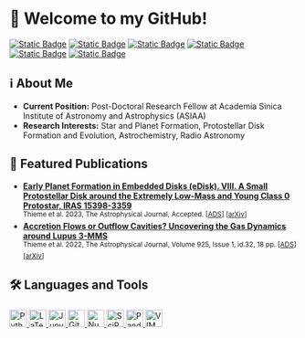 <h1 align="left"> 📡 Welcome to my GitHub!</h1>

[![Static Badge](https://img.shields.io/badge/ORCID-A6CE39?style=for-the-badge&logo=orcid&logoColor=white)](https://orcid.org/0000-0003-0334-1583)
[![Static Badge](https://img.shields.io/badge/Google_Scholar-4285F4?style=for-the-badge&logo=googlescholar&logoColor=white)](https://scholar.google.com/citations?view_op=list_works&hl=en&authuser=1&hl=en&user=-O09TCUAAAAJ&authuser=1)
[![Static Badge](https://img.shields.io/badge/Research_Gate-00CCBB?style=for-the-badge&logo=researchgate&logoColor=white)](https://www.researchgate.net/profile/Travis-Thieme)
[![Static Badge](https://img.shields.io/badge/Semantic_Scholar-005A9C?style=for-the-badge&logo=semanticscholar&logoColor=white)](https://www.semanticscholar.org/author/Travis-J.-Thieme/2139710556)
</br>
[![Static Badge](https://img.shields.io/badge/NASA_ADS-All_Publications-878787?style=for-the-badge&logo=internetarchive&logoColor=white&labelColor=2f79e6)](https://ui.adsabs.harvard.edu/search/filter_property_fq_property=AND&filter_property_fq_property=property%3A%22refereed%22&fq=%7B!type%3Daqp%20v%3D%24fq_database%7D&fq=%7B!type%3Daqp%20v%3D%24fq_property%7D&fq_database=(database%3Aastronomy)&fq_property=(property%3A%22refereed%22)&q=%20%20author%3A%22Thieme%2C%20Travis%20J.%22&sort=date%20desc%2C%20bibcode%20desc&p_=0)
[![Static Badge](https://img.shields.io/badge/NASA_ADS-First_Author_Publications-878787?style=for-the-badge&logo=internetarchive&logoColor=white&labelColor=2f79e6)](https://ui.adsabs.harvard.edu/search/filter_property_fq_property=AND&filter_property_fq_property=property%3A%22refereed%22&fq=%7B!type%3Daqp%20v%3D%24fq_database%7D&fq=%7B!type%3Daqp%20v%3D%24fq_property%7D&fq_database=(database%3Aastronomy)&fq_property=(property%3A%22refereed%22)&q=%20%20author%3A%22%5EThieme%2C%20Travis%20J.%22&sort=date%20desc%2C%20bibcode%20desc&p_=0)

## ℹ️ About Me
- **Current Position:** Post-Doctoral Research Fellow at Academia Sinica Institute of Astronomy and Astrophysics (ASIAA)
- **Research Interests:** Star and Planet Formation, Protostellar Disk Formation and Evolution, Astrochemistry, Radio Astronomy

## 📃 Featured Publications
- **[Early Planet Formation in Embedded Disks (eDisk). VIII. A Small Protostellar Disk around the Extremely Low-Mass and Young Class 0 Protostar, IRAS 15398-3359](https://iopscience.iop.org/article/10.3847/1538-4357/ad003a)**\
  <sup>Thieme et al. 2023, The Astrophysical Journal, Accepted. [[ADS](https://ui.adsabs.harvard.edu/abs/2023arXiv231012453T/abstract)] [[arXiv](https://arxiv.org/abs/2310.12453)]</sup>
- **[Accretion Flows or Outflow Cavities? Uncovering the Gas Dynamics around Lupus 3-MMS](https://iopscience.iop.org/article/10.3847/1538-4357/ac382b)**\
  <sup>Thieme et al. 2022, The Astrophysical Journal, Volume 925, Issue 1, id.32, 18 pp. [[ADS](https://ui.adsabs.harvard.edu/abs/2022ApJ...925...32T/abstract)] [[arXiv](https://arxiv.org/abs/2111.04001)]</sup>

[//]: # (## 🏛️ Current Affiliations)
[//]: # (<a href="http://www.astr.nthu.edu.tw/?Lang=en" target="_blank"><img height="120" src="https://upload.wikimedia.org/wikipedia/commons/thumb/5/5c/NTHU_Round_Seal.svg/2560px-NTHU_Round_Seal.svg.png" title="NTHU"></a> &emsp;)

## 🛠️ Languages and Tools
<div style="height: fit-content; padding-top: 5px">
<a href="https://python.org/" target="_blank">
  <img height="30" src="https://cdn.simpleicons.org/python" title="Python">
</a>
<a href="https://www.latex-project.org/" target="_blank">
  <img height="30" src="https://cdn.simpleicons.org/latex" title="LaTeX">
</a>
<a href="https://jupyter.org/" target="_blank">
  <img height="30" src="https://cdn.simpleicons.org/jupyter" title="Jupyter">
</a>
<a href="https://github.com/" target="_blank">
  <img height="30" src="https://cdn.simpleicons.org/github/white" title="GitHub">
</a>
<a href="https://numpy.org/" target="_blank">
  <img height="30" src="https://cdn.simpleicons.org/numpy" title="NumPy">
</a>
<a href="https://scipy.org/" target="_blank">
  <img height="30" src="https://cdn.simpleicons.org/scipy" title="SciPy">
</a>
<a href="https://pandas.pydata.org/" target="_blank">
  <img height="30" src="https://cdn.simpleicons.org/pandas" title="Pandas">
</a>
  <a href="https://pandas.pydata.org/" target="_blank">
  <img height="30" src="https://cdn.simpleicons.org/vim" title="VIM">
</a>
</div><br/><br/>
